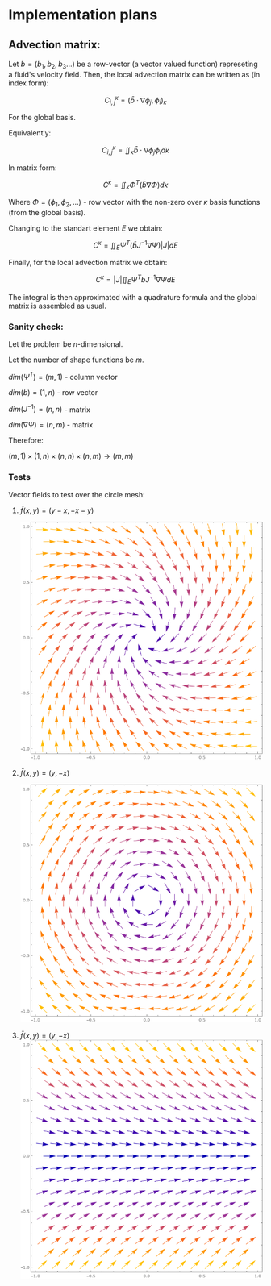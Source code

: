 # Implementation plans

## Advection matrix:

Let $b = (b_1, b_2, b_3 ...)$ be a row-vector  (a vector valued function) represeting a fluid's velocity field.
Then, the local advection matrix can be written as (in index form):

$$
C_{i, j}^\kappa = (\bar{b} \cdot \nabla \phi_j, \phi_i)_\kappa
$$

For the global basis. 

Equivalently:

$$
C_{i, j}^\kappa = \iint_\kappa \bar{b} \cdot \nabla \phi_j \phi_i d\kappa
$$

In matrix form:

$$
C^\kappa = \iint_\kappa \Phi^T (\bar{b}\nabla \Phi)  d\kappa
$$

Where $\Phi = (\phi_1, \phi_2, ...)$ - row vector with the non-zero over $\kappa$ basis functions (from the global basis).

Changing to the standart element $E$ we obtain:

$$
C^\kappa = \iint_E \Psi^T (\bar{b} J ^{-1} \nabla \Psi) |J| dE
$$

Finally, for the local advection matrix we obtain:

$$
C^\kappa = |J| \iint_E \Psi^T b J ^{-1} \nabla \Psi dE
$$

The integral is then approximated with a quadrature formula and the global matrix is assembled as usual.

### Sanity check:

Let the problem be $n$-dimensional.

Let the number of shape functions be $m$.

$dim (\Psi^T) = (m, 1)$ - column vector

$dim(b) = (1,n)$ - row vector

$dim(J^{-1}) = (n,n)$ - matrix

$dim(\nabla \Psi) = (n , m)$ - matrix

Therefore:

$(m, 1) \times (1,n) \times (n,n) \times (n , m) \rightarrow (m, m)$

### Tests

Vector fields to test over the circle mesh:



1. $\bar{f}(x,y) = (y-x, -x-y)$

    ![Attractor](./images/attractor.png)

2. $\bar{f}(x,y) = (y, -x)$

    ![Spinner](./images/spinner.png)

3. $\bar{f}(x,y) = (y, -x)$
    ![Right flow](./images/right_flow.png)